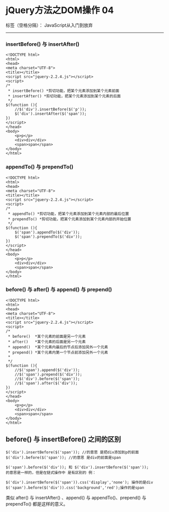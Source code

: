 ﻿# jQuery方法之DOM操作 04

标签（空格分隔）： JavaScript从入门到放弃

---

### insertBefore() 与 insertAfter()
```
<!DOCTYPE html>
<html>
<head>
<meta charset="UTF-8">
<title></title>
<script src="jquery-2.2.4.js"></script>
<script>
/*
 * insertBefore() *剪切功能，把某个元素添加到某个元素前面
 * insertAfter() *剪切功能，把某个元素添加到某个元素的后面
 */
$(function (){
    //$('div').insertBefore($('p'));
    $('div').insertAfter($('span'));
})
</script>
</head>
<body>
	<p>p</p>
    <div>div</div>
    <span>span</span>
</body>
</html>
```
### appendTo() 与 prependTo()
```
<!DOCTYPE html>
<html>
<head>
<meta charset="UTF-8">
<title></title>
<script src="jquery-2.2.4.js"></script>
<script>
/*
 * appendTo() *剪切功能，把某个元素添加到某个元素内部的最后位置
 * prependTo() *剪切功能，把某个元素添加到某个元素内部的开始位置
 */
$(function (){
    $('span').appendTo($('div'));
    $('span').prependTo($('div'));
})
</script>
</head>
<body>
	<p>p</p>
    <div>div</div>
    <span>span</span>
</body>
</html>
```

### before() 与 after() 与 append() 与 prepend()
```
<!DOCTYPE html>
<html>
<head>
<meta charset="UTF-8">
<title></title>
<script src="jquery-2.2.4.js"></script>
<script>
/*
 * before()  *某个元素的前面是另一个元素 
 * after()   *某个元素的后面是另一个元素
 * append()  *某个元素内最后的节点后添加另外一个元素
 * prepend() *某个元素内第一个节点前添加另外一个元素
 * 
 */
$(function (){
    //$('span').append($('div'));
    //$('span').prepend($('div'));
    //$('div').before($('span'));
    //$('span').after($('div'));
})
</script>
</head>
<body>
	<p>p</p>
    <div>div</div>
    <span>span</span>
</body>
</html>
```
## before() 与 insertBefore() 之间的区别
```
$('div').insertBefore($('span')); //的意思 是把div添加到p的前面
$('div').before($('span')); //的意思 是div的前面是span
```
```
$('span').before($('div')); 和 $('div').insertBefore($('span'));
的意思是一样的，但是在链式操作中 是有区别的 例：
```
```
$('div').insertBefore($('span')).css('display','none'); 操作的是div
$('span').before($('div')).css('background','red');操作的是span
```
类似 after() 与 insertAfter() 、append() 与 appendTo()、prepend() 与 prependTo() 都是这样的意义。

